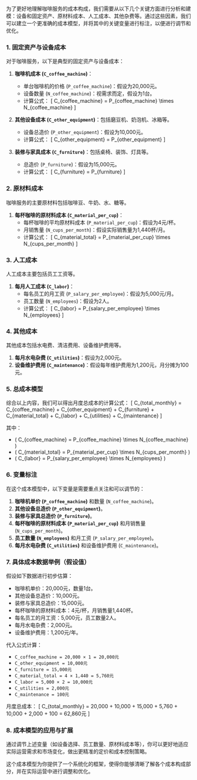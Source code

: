为了更好地理解咖啡服务的成本构成，我们需要从以下几个关键方面进行分析和建模：设备和固定资产、原材料成本、人工成本、其他杂费等。通过这些因素，我们可以建立一个更准确的成本模型，并将其中的关键变量进行标注，以便进行调节和优化。

### 1. **固定资产与设备成本**
对于咖啡服务，以下是典型的固定资产与设备成本：
1. **咖啡机成本 (`C_coffee_machine`)**：
   - 单台咖啡机的价格 (`P_coffee_machine`)：假设为20,000元。
   - 设备数量 (`N_coffee_machine`)：视需求而定，假设为1台。
   - 计算公式：
     \[
     C_{coffee\_machine} = P_{coffee\_machine} \times N_{coffee\_machine}
     \]

2. **其他设备成本 (`C_other_equipment`)**：包括磨豆机、奶泡机、冰箱等。
   - 设备总造价 (`P_other_equipment`)：假设为10,000元。
   - 计算公式：
     \[
     C_{other\_equipment} = P_{other\_equipment}
     \]

3. **装修与家具成本 (`C_furniture`)**：包括桌椅、装饰、灯具等。
   - 总造价 (`P_furniture`)：假设为15,000元。
   - 计算公式：
     \[
     C_{furniture} = P_{furniture}
     \]

### 2. **原材料成本**
咖啡服务的主要原材料包括咖啡豆、牛奶、水、糖等。
1. **每杯咖啡的原材料成本 (`C_material_per_cup`)**：
   - 每杯咖啡的平均原材料成本 (`P_material_per_cup`)：假设为4元/杯。
   - 月销售量 (`N_cups_per_month`)：假设实际销售量为1,440杯/月。
   - 计算公式：
     \[
     C_{material\_total} = P_{material\_per\_cup} \times N_{cups\_per\_month}
     \]

### 3. **人工成本**
人工成本主要包括员工工资等。
1. **每月人工成本 (`C_labor`)**：
   - 每名员工的月工资 (`P_salary_per_employee`)：假设为5,000元/月。
   - 员工数量 (`N_employees`)：假设为2人。
   - 计算公式：
     \[
     C_{labor} = P_{salary\_per\_employee} \times N_{employees}
     \]

### 4. **其他成本**
其他成本包括水电费、清洁费用、设备维护费用等。
1. **每月水电杂费 (`C_utilities`)**：假设为2,000元。
2. **设备维护费用 (`C_maintenance`)**：假设每年维护费用为1,200元，月分摊为100元。

### 5. **总成本模型**
综合以上内容，我们可以得出月度总成本的计算公式：
\[
C_{total\_monthly} = C_{coffee\_machine} + C_{other\_equipment} + C_{furniture} + C_{material\_total} + C_{labor} + C_{utilities} + C_{maintenance}
\]

其中：
- \( C_{coffee\_machine} = P_{coffee\_machine} \times N_{coffee\_machine} \)
- \( C_{material\_total} = P_{material\_per\_cup} \times N_{cups\_per\_month} \)
- \( C_{labor} = P_{salary\_per\_employee} \times N_{employees} \)

### 6. **变量标注**
在这个成本模型中，以下变量是需要重点关注和可以调节的：
1. **咖啡机单价 (`P_coffee_machine`)** 和数量 (`N_coffee_machine`)。
2. **其他设备总造价 (`P_other_equipment`)**。
3. **装修与家具总造价 (`P_furniture`)**。
4. **每杯咖啡的原材料成本 (`P_material_per_cup`)** 和月销售量 (`N_cups_per_month`)。
5. **员工数量 (`N_employees`)** 和月工资 (`P_salary_per_employee`)。
6. **每月水电杂费 (`C_utilities`)** 和设备维护费用 (`C_maintenance`)。

### 7. **具体成本数据举例（假设值）**
假设如下数据进行初步估算：
- 咖啡机单价：20,000元，数量1台。
- 其他设备总造价：10,000元。
- 装修与家具总造价：15,000元。
- 每杯咖啡的原材料成本：4元/杯，月销售量1,440杯。
- 每名员工的月工资：5,000元，员工数量2人。
- 每月水电杂费：2,000元。
- 设备维护费用：1,200元/年。

代入公式计算：
- `C_coffee_machine = 20,000 × 1 = 20,000元`
- `C_other_equipment = 10,000元`
- `C_furniture = 15,000元`
- `C_material_total = 4 × 1,440 = 5,760元`
- `C_labor = 5,000 × 2 = 10,000元`
- `C_utilities = 2,000元`
- `C_maintenance = 100元`

月度总成本：
\[
C_{total\_monthly} = 20,000 + 10,000 + 15,000 + 5,760 + 10,000 + 2,000 + 100 = 62,860元
\]

### 8. **成本模型的应用与扩展**
通过调节上述变量（如设备选择、员工数量、原材料成本等），你可以更好地适应实际运营需求和市场变化，做出更精准的定价和成本控制策略。

这个成本模型为你提供了一个系统化的框架，使得你能够清晰了解各个成本构成部分，并在实际运营中进行调整和优化。